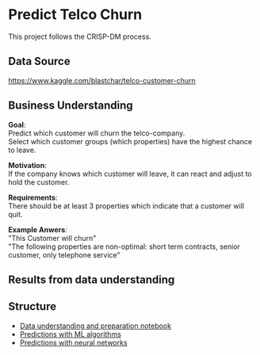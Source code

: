 # Predict Telco Churn

This project follows the CRISP-DM process.

## Data Source

https://www.kaggle.com/blastchar/telco-customer-churn

## Business Understanding

**Goal**:  
Predict which customer will churn the telco-company.  
Select which customer groups (which properties) have the highest chance to leave.

**Motivation**:  
If the company knows which customer will leave, it can react and adjust to hold the customer.

**Requirements**:  
There should be at least 3 properties which indicate that a customer will quit.

**Example Anwers**:  
"This Customer will churn"  
"The following properties are non-optimal: short term contracts, senior customer, only telephone service"

## Results from data understanding

## Structure

- [Data understanding and preparation notebook](notebooks/1-data_understanding_prerparation.ipynb)
- [Predictions with ML algorithms](notebooks/2a-prediction_ml_algos.ipynb)
- [Predictions with neural networks](notebooks/2b-prediction_nn.ipynb)
